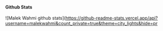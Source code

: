 
#### Github Stats

![Malek Wahmi github stats](https://github-readme-stats.vercel.app/api?username=malekwahmi&count_private=true&theme=city_lights&hide=pr

</details>
